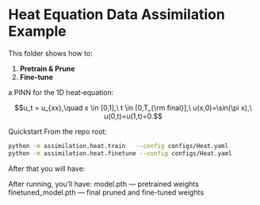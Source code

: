 # Heat Equation Data Assimilation Example

This folder shows how to:

1. **Pretrain & Prune**  
2. **Fine‐tune**  

a PINN for the 1D heat‐equation:

```math
u_t = u_{xx},\quad x \in [0,1],\ t \in [0,T_{\rm final}],\ 
u(x,0)=\sin(\pi x),\ u(0,t)=u(1,t)=0.
```

Quickstart
From the repo root:

```bash
python -m assimilation.heat.train   --config configs/Heat.yaml
python -m assimilation.heat.finetune --config configs/Heat.yaml
```
After that you will have:

After running, you’ll have:
model.pth — pretrained weights
finetuned_model.pth — final pruned and fine-tuned weights